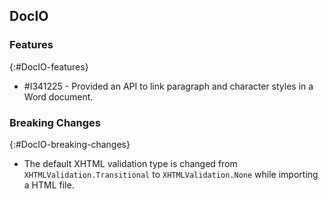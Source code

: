 ## DocIO

### Features
{:#DocIO-features}

* \#I341225 - Provided an API to link paragraph and character styles in a Word document.

### Breaking Changes
{:#DocIO-breaking-changes}

* The default XHTML validation type is changed from `XHTMLValidation.Transitional` to `XHTMLValidation.None` while importing a HTML file.